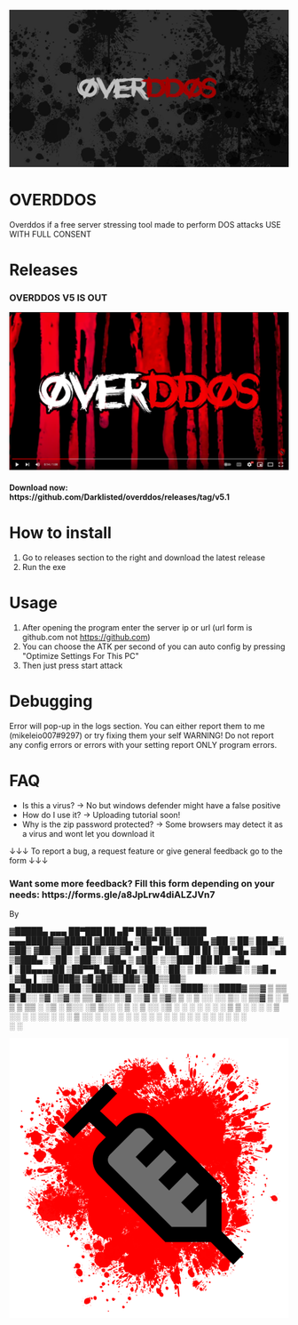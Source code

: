![OVERDDOS](https://github.com/Darklisted/overddos/blob/main/overddos.png)
# OVERDDOS
Overddos if a free server stressing tool made to perform DOS attacks
USE WITH FULL CONSENT
# Releases 

<h3>OVERDDOS V5 IS OUT</h3>

[![OVERDDOS V5 Trailer](https://github.com/Darklisted/overddos/blob/main/overddos_media.PNG)](https://www.youtube.com/watch?v=ImGmviGufDU)

<h4>Download now: https://github.com/Darklisted/overddos/releases/tag/v5.1</h4>

# How to install
1. Go to releases section to the right and download the latest release
2. Run the exe
# Usage
1. After opening the program enter the server ip or url (url form is github.com not https://github.com)
2. You can choose the ATK per second of you can auto config by pressing "Optimize Settings For This PC"
3. Then just press start attack
# Debugging
Error will pop-up in the logs section. You can either report them to me (mikeleio007#9297) or try fixing them your self
WARNING! Do not report any config errors or errors with your setting report ONLY program errors.
# FAQ
- Is this a virus?
→ No but windows defender might have a false positive
- How do I use it?
→ Uploading tutorial soon!
- Why is the zip password protected?
→ Some browsers may detect it as a virus and wont let you download it

↓↓↓ To report a bug, a request feature or give general feedback go to the form ↓↓↓
<h3>Want some more feedback? Fill this form depending on your needs: https://forms.gle/a8JpLrw4diALZJVn7</h3>

By

▓█████▄  ▄▄▄       ██▀███   ██ ▄█▀ ██▓     ██▓  ██████ ▄▄▄█████▓▓█████ ▓█████▄ 
▒██▀ ██▌▒████▄    ▓██ ▒ ██▒ ██▄█▒ ▓██▒    ▓██▒▒██    ▒ ▓  ██▒ ▓▒▓█   ▀ ▒██▀ ██▌
░██   █▌▒██  ▀█▄  ▓██ ░▄█ ▒▓███▄░ ▒██░    ▒██▒░ ▓██▄   ▒ ▓██░ ▒░▒███   ░██   █▌
░▓█▄   ▌░██▄▄▄▄██ ▒██▀▀█▄  ▓██ █▄ ▒██░    ░██░  ▒   ██▒░ ▓██▓ ░ ▒▓█  ▄ ░▓█▄   ▌
░▒████▓  ▓█   ▓██▒░██▓ ▒██▒▒██▒ █▄░██████▒░██░▒██████▒▒  ▒██▒ ░ ░▒████▒░▒████▓ 
 ▒▒▓  ▒  ▒▒   ▓▒█░░ ▒▓ ░▒▓░▒ ▒▒ ▓▒░ ▒░▓  ░░▓  ▒ ▒▓▒ ▒ ░  ▒ ░░   ░░ ▒░ ░ ▒▒▓  ▒ 
 ░ ▒  ▒   ▒   ▒▒ ░  ░▒ ░ ▒░░ ░▒ ▒░░ ░ ▒  ░ ▒ ░░ ░▒  ░ ░    ░     ░ ░  ░ ░ ▒  ▒ 
 ░ ░  ░   ░   ▒     ░░   ░ ░ ░░ ░   ░ ░    ▒ ░░  ░  ░    ░         ░    ░ ░  ░ 
   ░          ░  ░   ░     ░  ░       ░  ░ ░        ░              ░  ░   ░    
 ░                                                                      ░      

![OVERDDOS](https://github.com/Darklisted/overddos/blob/main/overdos_icon.png)
